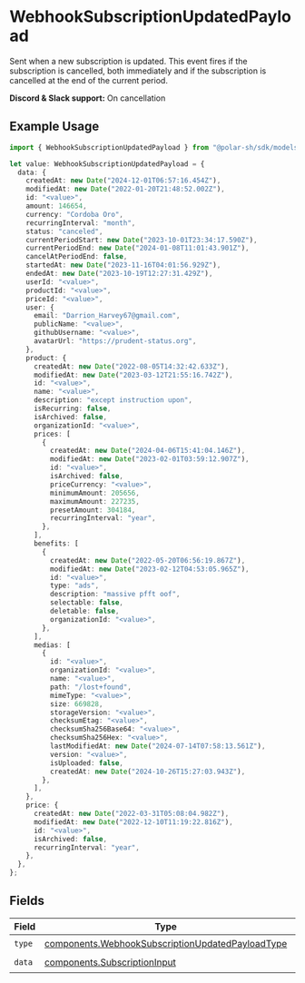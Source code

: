 # WebhookSubscriptionUpdatedPayload

Sent when a new subscription is updated. This event fires if the subscription is cancelled, both immediately and if the subscription is cancelled at the end of the current period.

**Discord & Slack support:** On cancellation

## Example Usage

```typescript
import { WebhookSubscriptionUpdatedPayload } from "@polar-sh/sdk/models/components";

let value: WebhookSubscriptionUpdatedPayload = {
  data: {
    createdAt: new Date("2024-12-01T06:57:16.454Z"),
    modifiedAt: new Date("2022-01-20T21:48:52.002Z"),
    id: "<value>",
    amount: 146654,
    currency: "Cordoba Oro",
    recurringInterval: "month",
    status: "canceled",
    currentPeriodStart: new Date("2023-10-01T23:34:17.590Z"),
    currentPeriodEnd: new Date("2024-01-08T11:01:43.901Z"),
    cancelAtPeriodEnd: false,
    startedAt: new Date("2023-11-16T04:01:56.929Z"),
    endedAt: new Date("2023-10-19T12:27:31.429Z"),
    userId: "<value>",
    productId: "<value>",
    priceId: "<value>",
    user: {
      email: "Darrion_Harvey67@gmail.com",
      publicName: "<value>",
      githubUsername: "<value>",
      avatarUrl: "https://prudent-status.org",
    },
    product: {
      createdAt: new Date("2022-08-05T14:32:42.633Z"),
      modifiedAt: new Date("2023-03-12T21:55:16.742Z"),
      id: "<value>",
      name: "<value>",
      description: "except instruction upon",
      isRecurring: false,
      isArchived: false,
      organizationId: "<value>",
      prices: [
        {
          createdAt: new Date("2024-04-06T15:41:04.146Z"),
          modifiedAt: new Date("2023-02-01T03:59:12.907Z"),
          id: "<value>",
          isArchived: false,
          priceCurrency: "<value>",
          minimumAmount: 205656,
          maximumAmount: 227235,
          presetAmount: 304184,
          recurringInterval: "year",
        },
      ],
      benefits: [
        {
          createdAt: new Date("2022-05-20T06:56:19.867Z"),
          modifiedAt: new Date("2023-02-12T04:53:05.965Z"),
          id: "<value>",
          type: "ads",
          description: "massive pfft oof",
          selectable: false,
          deletable: false,
          organizationId: "<value>",
        },
      ],
      medias: [
        {
          id: "<value>",
          organizationId: "<value>",
          name: "<value>",
          path: "/lost+found",
          mimeType: "<value>",
          size: 669828,
          storageVersion: "<value>",
          checksumEtag: "<value>",
          checksumSha256Base64: "<value>",
          checksumSha256Hex: "<value>",
          lastModifiedAt: new Date("2024-07-14T07:58:13.561Z"),
          version: "<value>",
          isUploaded: false,
          createdAt: new Date("2024-10-26T15:27:03.943Z"),
        },
      ],
    },
    price: {
      createdAt: new Date("2022-03-31T05:08:04.982Z"),
      modifiedAt: new Date("2022-12-10T11:19:22.816Z"),
      id: "<value>",
      isArchived: false,
      recurringInterval: "year",
    },
  },
};
```

## Fields

| Field                                                                                                                | Type                                                                                                                 | Required                                                                                                             | Description                                                                                                          |
| -------------------------------------------------------------------------------------------------------------------- | -------------------------------------------------------------------------------------------------------------------- | -------------------------------------------------------------------------------------------------------------------- | -------------------------------------------------------------------------------------------------------------------- |
| `type`                                                                                                               | [components.WebhookSubscriptionUpdatedPayloadType](../../models/components/webhooksubscriptionupdatedpayloadtype.md) | :heavy_check_mark:                                                                                                   | N/A                                                                                                                  |
| `data`                                                                                                               | [components.SubscriptionInput](../../models/components/subscriptioninput.md)                                         | :heavy_check_mark:                                                                                                   | N/A                                                                                                                  |